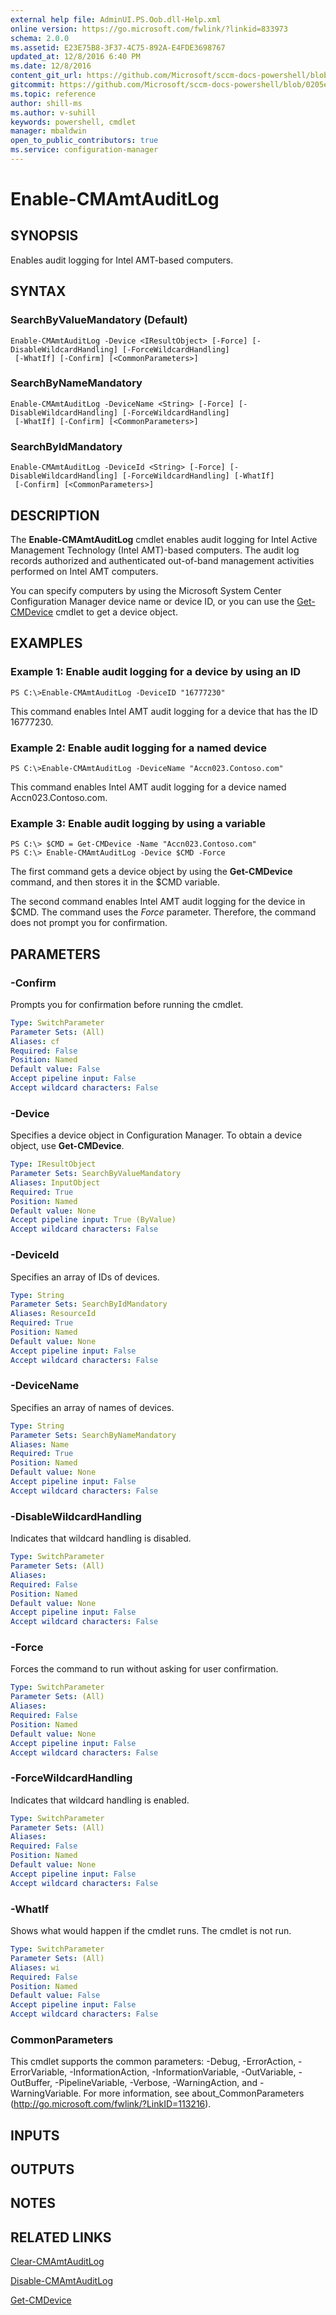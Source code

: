 ```yaml
---
external help file: AdminUI.PS.Oob.dll-Help.xml
online version: https://go.microsoft.com/fwlink/?linkid=833973
schema: 2.0.0
ms.assetid: E23E75B8-3F37-4C75-892A-E4FDE3698767
updated_at: 12/8/2016 6:40 PM
ms.date: 12/8/2016
content_git_url: https://github.com/Microsoft/sccm-docs-powershell/blob/master/sccm-cmdlets/ConfigurationManager/vlatest/Enable-CMAmtAuditLog.md
gitcommit: https://github.com/Microsoft/sccm-docs-powershell/blob/0205e569abecf1b4e1b2b342947b87a3691b29a5/sccm-cmdlets/ConfigurationManager/vlatest/Enable-CMAmtAuditLog.md
ms.topic: reference
author: shill-ms
ms.author: v-suhill
keywords: powershell, cmdlet
manager: mbaldwin
open_to_public_contributors: true
ms.service: configuration-manager
---
```


# Enable-CMAmtAuditLog

## SYNOPSIS
Enables audit logging for Intel AMT-based computers.

## SYNTAX

### SearchByValueMandatory (Default)
```
Enable-CMAmtAuditLog -Device <IResultObject> [-Force] [-DisableWildcardHandling] [-ForceWildcardHandling]
 [-WhatIf] [-Confirm] [<CommonParameters>]
```

### SearchByNameMandatory
```
Enable-CMAmtAuditLog -DeviceName <String> [-Force] [-DisableWildcardHandling] [-ForceWildcardHandling]
 [-WhatIf] [-Confirm] [<CommonParameters>]
```

### SearchByIdMandatory
```
Enable-CMAmtAuditLog -DeviceId <String> [-Force] [-DisableWildcardHandling] [-ForceWildcardHandling] [-WhatIf]
 [-Confirm] [<CommonParameters>]
```

## DESCRIPTION
The **Enable-CMAmtAuditLog** cmdlet enables audit logging for Intel Active Management Technology (Intel AMT)-based computers.
The audit log records authorized and authenticated out-of-band management activities performed on Intel AMT computers.

You can specify computers by using the Microsoft System Center Configuration Manager device name or device ID, or you can use the [Get-CMDevice](./Get-CMDevice.md) cmdlet to get a device object.

## EXAMPLES

### Example 1: Enable audit logging for a device by using an ID
```
PS C:\>Enable-CMAmtAuditLog -DeviceID "16777230"
```

This command enables Intel AMT audit logging for a device that has the ID 16777230.

### Example 2: Enable audit logging for a named device
```
PS C:\>Enable-CMAmtAuditLog -DeviceName "Accn023.Contoso.com"
```

This command enables Intel AMT audit logging for a device named Accn023.Contoso.com.

### Example 3: Enable audit logging by using a variable
```
PS C:\> $CMD = Get-CMDevice -Name "Accn023.Contoso.com"
PS C:\> Enable-CMAmtAuditLog -Device $CMD -Force
```

The first command gets a device object by using the **Get-CMDevice** command, and then stores it in the $CMD variable.

The second command enables Intel AMT audit logging for the device in $CMD.
The command uses the *Force* parameter.
Therefore, the command does not prompt you for confirmation.

## PARAMETERS

### -Confirm
Prompts you for confirmation before running the cmdlet.

```yaml
Type: SwitchParameter
Parameter Sets: (All)
Aliases: cf
Required: False
Position: Named
Default value: False
Accept pipeline input: False
Accept wildcard characters: False
```

### -Device
Specifies a device object in Configuration Manager.
To obtain a device object, use **Get-CMDevice**.

```yaml
Type: IResultObject
Parameter Sets: SearchByValueMandatory
Aliases: InputObject
Required: True
Position: Named
Default value: None
Accept pipeline input: True (ByValue)
Accept wildcard characters: False
```

### -DeviceId
Specifies an array of IDs of devices.

```yaml
Type: String
Parameter Sets: SearchByIdMandatory
Aliases: ResourceId
Required: True
Position: Named
Default value: None
Accept pipeline input: False
Accept wildcard characters: False
```

### -DeviceName
Specifies an array of names of devices.

```yaml
Type: String
Parameter Sets: SearchByNameMandatory
Aliases: Name
Required: True
Position: Named
Default value: None
Accept pipeline input: False
Accept wildcard characters: False
```

### -DisableWildcardHandling
Indicates that wildcard handling is disabled.

```yaml
Type: SwitchParameter
Parameter Sets: (All)
Aliases: 
Required: False
Position: Named
Default value: None
Accept pipeline input: False
Accept wildcard characters: False
```

### -Force
Forces the command to run without asking for user confirmation.

```yaml
Type: SwitchParameter
Parameter Sets: (All)
Aliases: 
Required: False
Position: Named
Default value: None
Accept pipeline input: False
Accept wildcard characters: False
```

### -ForceWildcardHandling
Indicates that wildcard handling is enabled.

```yaml
Type: SwitchParameter
Parameter Sets: (All)
Aliases: 
Required: False
Position: Named
Default value: None
Accept pipeline input: False
Accept wildcard characters: False
```

### -WhatIf
Shows what would happen if the cmdlet runs.
The cmdlet is not run.

```yaml
Type: SwitchParameter
Parameter Sets: (All)
Aliases: wi
Required: False
Position: Named
Default value: False
Accept pipeline input: False
Accept wildcard characters: False
```

### CommonParameters
This cmdlet supports the common parameters: -Debug, -ErrorAction, -ErrorVariable, -InformationAction, -InformationVariable, -OutVariable, -OutBuffer, -PipelineVariable, -Verbose, -WarningAction, and -WarningVariable. For more information, see about_CommonParameters (http://go.microsoft.com/fwlink/?LinkID=113216).

## INPUTS

## OUTPUTS

## NOTES

## RELATED LINKS

[Clear-CMAmtAuditLog](xref:ConfigurationManager/vlatest/Clear-CMAmtAuditLog.md)

[Disable-CMAmtAuditLog](xref:ConfigurationManager/vlatest/Disable-CMAmtAuditLog.md)

[Get-CMDevice](xref:ConfigurationManager/vlatest/Get-CMDevice.md)


